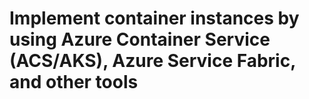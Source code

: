 # Implement container instances by using Azure Container Service (ACS/AKS), Azure Service Fabric, and other tools